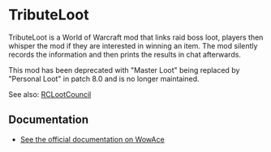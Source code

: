 # TributeLoot

TributeLoot is a World of Warcraft mod that links raid boss loot, players then whisper the mod if they are interested in winning an item. The mod silently records the information and then prints the results in chat afterwards.

This mod has been deprecated with "Master Loot" being replaced by "Personal Loot" in patch 8.0 and is no longer maintained.

See also: [RCLootCouncil](https://www.curseforge.com/wow/addons/rclootcouncil)

## Documentation

* [See the official documentation on WowAce](https://www.wowace.com/projects/tributeloot)
